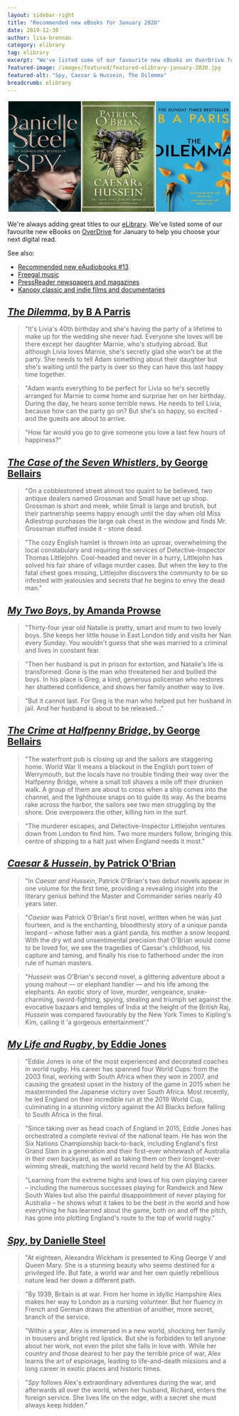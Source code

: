 ```yaml
---
layout: sidebar-right
title: "Recommended new eBooks for January 2020"
date: 2019-12-30
author: lisa-brennan
category: elibrary
tag: elibrary
excerpt: "We've listed some of our favourite new eBooks on OverDrive for January to help you choose your next digital read."
featured-image: /images/featured/featured-elibrary-january-2020.jpg
featured-alt: "Spy, Caesar & Hussein, The Dilemma"
breadcrumb: elibrary
---
```


![Spy, Caesar & Hussein, The Dilemma](/images/featured/featured-elibrary-january-2020.jpg)

We're always adding great titles to our [eLibrary](/elibrary/). We've listed some of our favourite new eBooks on [OverDrive](/elibrary/overdrive/) for January to help you choose your next digital read.

See also:

* [Recommended new eAudiobooks &#x23;13](/new-suggestions/elibrary/new-eaudiobooks-13/)
* [Freegal music](/elibrary/freegal/)
* [PressReader newspapers and magazines](/elibrary/press-reader/)
* [Kanopy classic and indie films and documentaries](/elibrary/kanopy/)

## [<cite>The Dilemma</cite>, by B A Parris](https://suffolklibraries.overdrive.com/media/4775724)

> "It's Livia's 40th birthday and she's having the party of a lifetime to make up for the wedding she never had. Everyone she loves will be there except her daughter Marnie, who's studying abroad. But although Livia loves Marnie, she's secretly glad she won't be at the party. She needs to tell Adam something about their daughter but she's waiting until the party is over so they can have this last happy time together.

> "Adam wants everything to be perfect for Livia so he's secretly arranged for Marnie to come home and surprise her on her birthday. During the day, he hears some terrible news. He needs to tell Livia, because how can the party go on? But she's so happy, so excited - and the guests are about to arrive.

> "How far would you go to give someone you love a last few hours of happiness?"

## [<cite>The Case of the Seven Whistlers</cite>, by George Bellairs](https://suffolklibraries.overdrive.com/media/2637907)

> "On a cobblestoned street almost too quaint to be believed, two antique dealers named Grossman and Small have set up shop. Grossman is short and meek, while Small is large and brutish, but their partnership seems happy enough until the day when old Miss Adlestrop purchases the large oak chest in the window and finds Mr. Grossman stuffed inside it - stone dead.

> "The cozy English hamlet is thrown into an uproar, overwhelming the local constabulary and requiring the services of Detective-Inspector Thomas Littlejohn. Cool-headed and never in a hurry, Littlejohn has solved his fair share of village murder cases. But when the key to the fatal chest goes missing, Littlejohn discovers the community to be so infested with jealousies and secrets that he begins to envy the dead man."

## [<cite>My Two Boys</cite>, by Amanda Prowse](https://suffolklibraries.overdrive.com/media/2559768)

> "Thirty-four year old Natalie is pretty, smart and mum to two lovely boys. She keeps her little house in East London tidy and visits her Nan every Sunday. You wouldn't guess that she was married to a criminal and lives in constant fear.

> "Then her husband is put in prison for extortion, and Natalie's life is transformed. Gone is the man who threatened her and bullied the boys. In his place is Greg, a kind, generous policeman who restores her shattered confidence, and shows her family another way to live.

> "But it cannot last. For Greg is the man who helped put her husband in jail. And her husband is about to be released..."

## [<cite>The Crime at Halfpenny Bridge</cite>, by George Bellairs](https://suffolklibraries.overdrive.com/media/2637910)

> "The waterfront pub is closing up and the sailors are staggering home. World War II means a blackout in the English port town of Werrymouth, but the locals have no trouble finding their way over the Halfpenny Bridge, where a small toll shaves a mile off their drunken walk. A group of them are about to cross when a ship comes into the channel, and the lighthouse snaps on to guide its way. As the beams rake across the harbor, the sailors see two men struggling by the shore. One overpowers the other, killing him in the surf.

> "The murderer escapes, and Detective-Inspector Littlejohn ventures down from London to find him. Two more murders follow, bringing this centre of shipping to a halt just when England needs it most."

## [<cite>Caesar & Hussein</cite>, by Patrick O'Brian](https://suffolklibraries.overdrive.com/media/4728745?cid=1035612)

> "In <cite>Caesar and Hussein</cite>, Patrick O'Brian's two debut novels appear in one volume for the first time, providing a revealing insight into the literary genius behind the Master and Commander series nearly 40 years later.

> "<cite>Caesar</cite> was Patrick O'Brian's first novel, written when he was just fourteen, and is the enchanting, bloodthirsty story of a unique panda leopard – whose father was a giant panda, his mother a snow leopard. With the dry wit and unsentimental precision that O'Brian would come to be loved for, we see the tragedies of Caesar's childhood, his capture and taming, and finally his rise to fatherhood under the iron rule of human masters.

> "<cite>Hussein</cite> was O'Brian's second novel, a glittering adventure about a young mahout — or elephant handler — and his life among the elephants. An exotic story of love, murder, vengeance, snake-charming, sword-fighting, spying, stealing and triumph set against the evocative bazaars and temples of India at the height of the British Raj, <cite>Hussein</cite> was compared favourably by the New York Times to Kipling's Kim, calling it 'a gorgeous entertainment'."

## [<cite>My Life and Rugby</cite>, by Eddie Jones](https://suffolklibraries.overdrive.com/media/4822017?cid=1035612)

> "Eddie Jones is one of the most experienced and decorated coaches in world rugby. His career has spanned four World Cups: from the 2003 final, working with South Africa when they won in 2007, and causing the greatest upset in the history of the game in 2015 when he masterminded the Japanese victory over South Africa. Most recently, he led England on their incredible run at the 2019 World Cup, culminating in a stunning victory against the All Blacks before falling to South Africa in the final.

> "Since taking over as head coach of England in 2015, Eddie Jones has orchestrated a complete revival of the national team. He has won the Six Nations Championship back-to-back, including England's first Grand Slam in a generation and their first-ever whitewash of Australia in their own backyard, as well as taking them on their longest-ever winning streak, matching the world record held by the All Blacks.

> "Learning from the extreme highs and lows of his own playing career – including the numerous successes playing for Randwick and New South Wales but also the painful disappointment of never playing for Australia – he shows what it takes to be the best in the world and how everything he has learned about the game, both on and off the pitch, has gone into plotting England's route to the top of world rugby."

## [<cite>Spy</cite>, by Danielle Steel](https://suffolklibraries.overdrive.com/media/4814009?cid=1035612)

> "At eighteen, Alexandra Wickham is presented to King George V and Queen Mary. She is a stunning beauty who seems destined for a privileged life. But fate, a world war and her own quietly rebellious nature lead her down a different path.

> "By 1939, Britain is at war. From her home in idyllic Hampshire Alex makes her way to London as a nursing volunteer. But her fluency in French and German draws the attention of another, more secret, branch of the service.

> "Within a year, Alex is immersed in a new world, shocking her family in trousers and bright red lipstick. But she is forbidden to tell anyone about her work, not even the pilot she falls in love with. While her country and those dearest to her pay the terrible price of war, Alex learns the art of espionage, leading to life-and-death missions and a long career in exotic places and historic times.

> "<cite>Spy</cite> follows Alex's extraordinary adventures during the war, and afterwards all over the world, when her husband, Richard, enters the foreign service. She lives life on the edge, with a secret she must always keep hidden."
